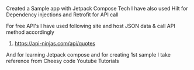 Created a Sample app with Jetpack Compose Tech
I have also used Hilt for Dependency injections and Retrofit for API call

For free API's I have used following site and host JSON data & call API method accordingly
1. https://api-ninjas.com/api/quotes

And for learning Jetpack compose and for creating 1st sample I take reference from Cheesy code Youtube Tutorials


